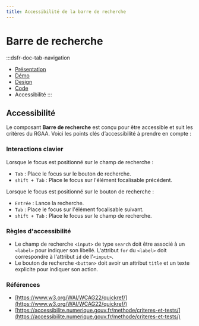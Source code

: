 ```yaml
---
title: Accessibilité de la barre de recherche
---
```


# Barre de recherche

:::dsfr-doc-tab-navigation
- [Présentation](../index.md)
- [Démo](../demo/index.md)
- [Design](../design/index.md)
- [Code](../code/index.md)
- Accessibilité
:::

## Accessibilité

Le composant **Barre de recherche** est conçu pour être accessible et suit les critères du RGAA. Voici les points clés d’accessibilité à prendre en compte :

### Interactions clavier

Lorsque le focus est positionné sur le champ de recherche :

- `Tab` : Place le focus sur le bouton de recherche.
- `shift + Tab` : Place le focus sur l'élément focalisable précédent.

Lorsque le focus est positionné sur le bouton de recherche :

- `Entrée` : Lance la recherche.
- `Tab` : Place le focus sur l'élément focalisable suivant.
- `shift + Tab` : Place le focus sur le champ de recherche.

### Règles d'accessibilité

- Le champ de recherche `<input>` de type `search` doit être associé à un `<label>` pour indiquer son libellé. L'attribut `for` du `<label>` doit correspondre à l'attribut `id` de l'`<input>`.
- Le bouton de recherche `<button>` doit avoir un attribut `title` et un texte explicite pour indiquer son action.

### Références

- [https://www.w3.org/WAI/WCAG22/quickref/](https://www.w3.org/WAI/WCAG22/quickref/)
- [https://accessibilite.numerique.gouv.fr/methode/criteres-et-tests/](https://accessibilite.numerique.gouv.fr/methode/criteres-et-tests/)
